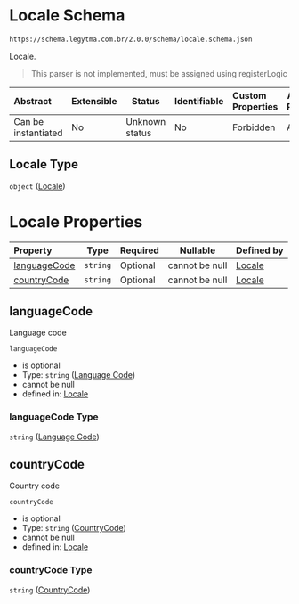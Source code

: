 # Locale Schema

```txt
https://schema.legytma.com.br/2.0.0/schema/locale.schema.json
```

Locale.


> This parser is not implemented, must be assigned using registerLogic
>

| Abstract            | Extensible | Status         | Identifiable | Custom Properties | Additional Properties | Access Restrictions | Defined In                                                                |
| :------------------ | ---------- | -------------- | ------------ | :---------------- | --------------------- | ------------------- | ------------------------------------------------------------------------- |
| Can be instantiated | No         | Unknown status | No           | Forbidden         | Allowed               | none                | [locale.schema.json](../schema/locale.schema.json) |

## Locale Type

`object` ([Locale](locale.md))

# Locale Properties

| Property                      | Type     | Required | Nullable       | Defined by                                                                                                                                 |
| :---------------------------- | -------- | -------- | -------------- | :----------------------------------------------------------------------------------------------------------------------------------------- |
| [languageCode](#languageCode) | `string` | Optional | cannot be null | [Locale](locale-properties-language-code.md) |
| [countryCode](#countryCode)   | `string` | Optional | cannot be null | [Locale](locale-properties-countrycode.md)    |

## languageCode

Language code


`languageCode`

-   is optional
-   Type: `string` ([Language Code](locale-properties-language-code.md))
-   cannot be null
-   defined in: [Locale](locale-properties-language-code.md)

### languageCode Type

`string` ([Language Code](locale-properties-language-code.md))

## countryCode

Country code


`countryCode`

-   is optional
-   Type: `string` ([CountryCode](locale-properties-countrycode.md))
-   cannot be null
-   defined in: [Locale](locale-properties-countrycode.md)

### countryCode Type

`string` ([CountryCode](locale-properties-countrycode.md))
